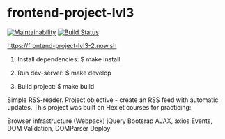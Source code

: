 # frontend-project-lvl3

[![Maintainability](https://api.codeclimate.com/v1/badges/d00d0513280a52a7796e/maintainability)](https://codeclimate.com/github/paultit/frontend-project-lvl3/maintainability)
[![Build Status](https://travis-ci.org/paultit/frontend-project-lvl3.svg?branch=master)](https://travis-ci.org/paultit/frontend-project-lvl3)

https://frontend-project-lvl3-2.now.sh

1. Install dependencies:
$ make install

2. Run dev-server:
$ make develop

3. Build project:
$ make build

Simple RSS-reader.
Project objective - create an RSS feed with automatic updates.
This project was built on Hexlet courses for practicing:

Browser infrastructure (Webpack)
jQuery
Bootsrap
AJAX, axios
Events, DOM
Validation, DOMParser 
Deploy 